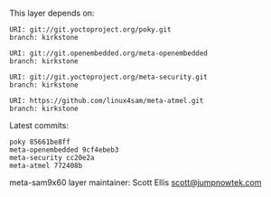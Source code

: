 This layer depends on:

    URI: git://git.yoctoproject.org/poky.git
    branch: kirkstone

    URI: git://git.openembedded.org/meta-openembedded
    branch: kirkstone

    URI: git://git.yoctoproject.org/meta-security.git
    branch: kirkstone

    URI: https://github.com/linux4sam/meta-atmel.git
    branch: kirkstone

Latest commits:

    poky 85661be8ff
    meta-openembedded 9cf4ebeb3
    meta-security cc20e2a
    meta-atmel 772408b

meta-sam9x60 layer maintainer: Scott Ellis <scott@jumpnowtek.com>
